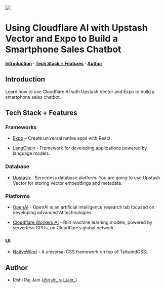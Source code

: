 ![](https://upstash.com/blog/smartphone-sales-chatbot/opengraph-image)

# Using Cloudflare AI with Upstash Vector and Expo to Build a Smartphone Sales Chatbot

<p>
  <a href="#introduction"><strong>Introduction</strong></a> ·
  <a href="#tech-stack--features"><strong>Tech Stack + Features</strong></a> ·
  <a href="#author"><strong>Author</strong></a>
</p>

## Introduction

Learn how to use Cloudflare AI with Upstash Vector and Expo to build a smartphone sales chatbot.

## Tech Stack + Features

### Frameworks

- [Expo](https://expo.io) – Create universal native apps with React.

- [LangChain](https://js.langchain.com) - Framework for developing applications powered by language models.

### Database

- [Upstash](https://upstash.com) - Serverless database platform. You are going to use Upstash Vector for storing vector embeddings and metadata.

### Platforms

- [OpenAI](https://platform.openai.com) - OpenAI is an artificial intelligence research lab focused on developing advanced AI technologies.

- [Cloudflare Workers AI](developers.cloudflare.com/workers-ai) - Run machine learning models, powered by serverless GPUs, on Cloudflare’s global network.

### UI

- [NativeWind](https://www.nativewind.dev) – A universal CSS framework on top of TailwindCSS.

## Author

- Rishi Raj Jain ([@rishi_raj_jain_](https://twitter.com/rishi_raj_jain_))
